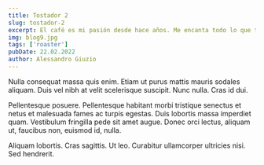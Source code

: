 ```yaml
---
title: Tostador 2
slug: tostador-2
excerpt: El café es mi pasión desde hace años. Me encanta todo lo que tiene que ver con él, desde el olor hasta el sabor y la forma en que hace sentir a la gente.
img: blog9.jpg
tags: ['roaster']
pubDate: 22.02.2022
author: Alessandro Giuzio
---
```


Nulla consequat massa quis enim. Etiam ut purus mattis mauris sodales aliquam. Duis vel nibh at velit scelerisque suscipit. Nunc nulla. Cras id dui.

Pellentesque posuere. Pellentesque habitant morbi tristique senectus et netus et malesuada fames ac turpis egestas. Duis lobortis massa imperdiet quam. Vestibulum fringilla pede sit amet augue. Donec orci lectus, aliquam ut, faucibus non, euismod id, nulla.

Aliquam lobortis. Cras sagittis. Ut leo. Curabitur ullamcorper ultricies nisi. Sed hendrerit.
